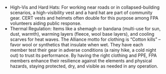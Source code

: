 - High-Vis and Hard Hats: For working near roads or in collapsed-building scenarios, a high-visibility vest and a hard hat are part of community gear. CERT vests and helmets often double for this purpose among FPA volunteers aiding public response.  
- Thermal Regulation: Items like a shemagh or bandana (multi-use for sun, dust, warmth), warming layers (fleece, wool base layers), and cooling scarves for heat waves.
The Alliance motto for clothing is “Cotton kills” – favor wool or synthetics that insulate when wet. They have each member test their gear in adverse conditions (a rainy hike, a cold night out) to trust its performance. By having the right clothing and PPE, FPA members enhance their resilience against the elements and physical hazards, staying protected, dry, and visible as needed in any operation.